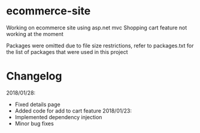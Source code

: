 # ecommerce-site
Working on ecommerce site using asp.net mvc
Shopping cart feature not working at the moment

Packages were omitted due to file size restrictions, refer to packages.txt for the list of packages that were used in this project

# Changelog
2018/01/28:
- Fixed details page
- Added code for add to cart feature 
2018/01/23:
- Implemented dependency injection
- Minor bug fixes





